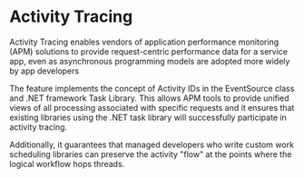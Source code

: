 # Activity Tracing

Activity Tracing enables vendors of application performance monitoring (APM)
solutions to provide request-centric performance data for a service app, even as
asynchronous programming models are adopted more widely by app developers

The feature implements the concept of Activity IDs in the EventSource class and
.NET framework Task Library. This allows APM tools to provide unified views of
all processing associated with specific requests and it ensures that existing
libraries using the .NET task library will successfully participate in activity
tracing.

Additionally, it guarantees that managed developers who write custom work
scheduling libraries can preserve the activity "flow" at the points where the
logical workflow hops threads.
